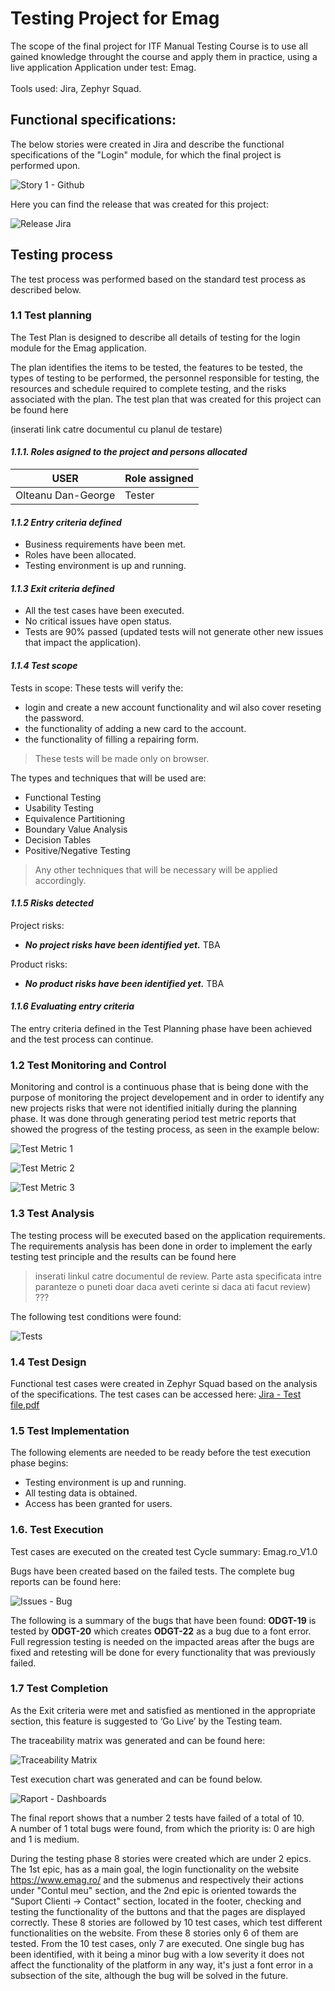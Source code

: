 # Testing Project for Emag

The scope of the final project for ITF Manual Testing Course is to use all gained knowledge throught the course and apply them in practice, using a live application
Application under test: Emag. <br> <br>
Tools used: Jira, Zephyr Squad. 

## Functional specifications:
The below stories were created in Jira and describe the functional specifications of the "Login" module, for which the final project is performed upon. 

![Story 1 - Github](https://github.com/OGeorgeDan/Manual_Testing_Jira/assets/149089987/592ddba8-0603-4b68-a4c8-a1659be6cd18)

Here you can find the release that was created for this project:

![Release Jira](https://github.com/OGeorgeDan/Manual_Testing_Jira/assets/149089987/5003e122-c758-4bae-baf1-62741c560719)


## Testing process
The test process was performed based on the standard test process as described below.

### 1.1 Test planning <br>
The Test Plan is designed to describe all details of testing for the login module for the Emag application.

The plan identifies the items to be tested, the features to be tested, the types of testing to be performed, the personnel responsible for testing, the resources and schedule required to complete testing, and the risks associated with the plan. The test plan that was created for this project can be found here <br>

(inserati link catre documentul cu planul de testare)

#### *1.1.1. Roles asigned to the project and persons allocated*

| USER | Role assigned | 
| ---- | -------------- |
| Olteanu Dan-George | Tester |

#### *1.1.2 Entry criteria defined*
+ Business requirements have been met.
+ Roles have been allocated.
+ Testing environment is up and running.

#### *1.1.3 Exit criteria defined*
+ All the test cases have been executed.
+ No critical issues have open status.
+ Tests are 90% passed (updated tests will not generate other new issues that impact the application).

#### *1.1.4 Test scope*
Tests in scope:
These tests will verify the:
+ login and create a new account functionality and wil also cover reseting the password.
+ the functionality of adding a new card to the account.
+ the functionality of filling a repairing form. 

> These tests will be made only on browser.

The types and techniques that will be used are:
+ Functional Testing
+ Usability Testing
+ Equivalence Partitioning
+ Boundary Value Analysis
+ Decision Tables
+ Positive/Negative Testing <br>
> Any other techniques that will be necessary will be applied accordingly. 

#### *1.1.5 Risks detected*
Project risks:
+ ***No project risks have been identified yet.*** TBA

Product risks:
+ ***No product risks have been identified yet.*** TBA

#### *1.1.6 Evaluating entry criteria*
The entry criteria defined in the Test Planning phase have been achieved and the test process can continue.

### 1.2 Test Monitoring and Control <br>
Monitoring and control is a continuous phase that is being done with the purpose of monitoring the project developement and in order to identify any new projects risks that were not identified initially during the planning phase. It was done through generating period test metric reports that showed the progress of the testing process, as seen in the example below:

![Test Metric 1](https://github.com/OGeorgeDan/Manual_Testing_Jira/assets/149089987/f9e59f11-9dd6-4b4e-8037-f749e948d042)

![Test Metric 2](https://github.com/OGeorgeDan/Manual_Testing_Jira/assets/149089987/deffc80f-5595-415b-a4bb-f39ca6db939a)

![Test Metric 3](https://github.com/OGeorgeDan/Manual_Testing_Jira/assets/149089987/80c29ff2-e875-4196-95f7-47c8e60986d8)


### 1.3 Test Analysis <br>
The testing process will be executed based on the application requirements. The requirements analysis has been done in order to implement the early testing test principle and the results can be found here 

> inserati linkul catre documentul de review. Parte asta specificata intre paranteze o puneti doar daca aveti cerinte si daca ati facut review)  ???

The following test conditions were found:

![Tests](https://github.com/OGeorgeDan/Manual_Testing_Jira/assets/149089987/7780117e-1508-4d7e-8707-a419d7f5edd7) <br>

### 1.4 Test Design <br>
Functional test cases were created in Zephyr Squad based on the analysis of the specifications. The test cases can be accessed here:
[Jira - Test file.pdf](https://github.com/OGeorgeDan/Manual_Testing_Jira/files/15297439/Jira.-.Test.file.pdf)

### 1.5 Test Implementation <br>
The following elements are needed to be ready before the test execution phase begins:
+ Testing environment is up and running.
+ All testing data is obtained.
+ Access has been granted for users. <br>

### 1.6. Test Execution <br>
Test cases are executed on the created test Cycle summary: Emag.ro_V1.0

Bugs have been created based on the failed tests. The complete bug reports can be found here: 

![Issues - Bug](https://github.com/OGeorgeDan/Manual_Testing_Jira/assets/149089987/2ad39058-ba55-425b-9107-147b052a7e14)

The following is a summary of the bugs that have been found: **ODGT-19** is tested by **ODGT-20** which creates **ODGT-22** as a bug due to a font error. <br>
Full regression testing is needed on the impacted areas after the bugs are fixed and retesting will be done for every functionality that was previously failed.

### 1.7 Test Completion <br> 
As the Exit criteria were met and satisfied as mentioned in the appropriate section, this feature is suggested to ‘Go Live’ by the Testing team.

The traceability matrix was generated and can be found here: 

![Traceability Matrix](https://github.com/OGeorgeDan/Manual_Testing_Jira/assets/149089987/aea54aa3-a78e-4a3e-bc20-caf060ef2bd1)

Test execution chart was generated and can be found below.

![Raport - Dashboards](https://github.com/OGeorgeDan/Manual_Testing_Jira/assets/149089987/f7fca136-568f-4f53-890d-3e27e7148500)

The final report shows that a number 2 tests have failed of a total of 10. <br>
A number of 1 total bugs were found, from which the priority is: 0 are high and 1 is medium. <br>

During the testing phase 8 stories were created which are under 2 epics. The 1st epic, has as a main goal, the login functionality on the website https://www.emag.ro/ and the submenus and respectively their actions under "Contul meu" section, and the 2nd epic is oriented towards the "Suport Clienti -> Contact" section, located in the footer, checking and testing the functionality of the buttons and that the pages are displayed correctly.
These 8 stories are followed by 10 test cases, which test different functionalities on the website. 
From these 8 stories only 6 of them are tested. 
From the 10 test cases, only 7 are executed. 
One single bug has been identified, with it being a minor bug with a low severity it does not affect the functionality of the platform in any way, it's just a font error in a subsection of the site, although the bug will be solved in the future. 


